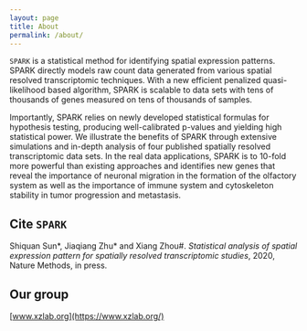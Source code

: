 ```yaml
---
layout: page
title: About
permalink: /about/
---
```

`SPARK` is a statistical method for identifying spatial expression patterns. SPARK directly models raw count data generated from various spatial resolved transcriptomic techniques. With a new efficient penalized quasi-likelihood based algorithm, SPARK is scalable to data sets with tens of thousands of genes measured on tens of thousands of samples. 

Importantly, SPARK relies on newly developed statistical formulas for hypothesis testing, producing well-calibrated p-values and yielding high statistical power. We illustrate the benefits of SPARK through extensive simulations and in-depth analysis of four published spatially resolved transcriptomic data sets. In the real data applications, SPARK is to 10-fold more powerful than existing approaches and identifies new genes that reveal the importance of neuronal migration in the formation of the olfactory system as well as the importance of immune system and cytoskeleton stability in tumor progression and metastasis.

Cite `SPARK`
-------------------
Shiquan Sun\*, Jiaqiang Zhu\* and Xiang Zhou\#. *Statistical analysis of spatial expression pattern for spatially resolved transcriptomic studies*, 2020, Nature Methods, in press. 

Our group
-------------------
[www.xzlab.org](https://www.xzlab.org/)
